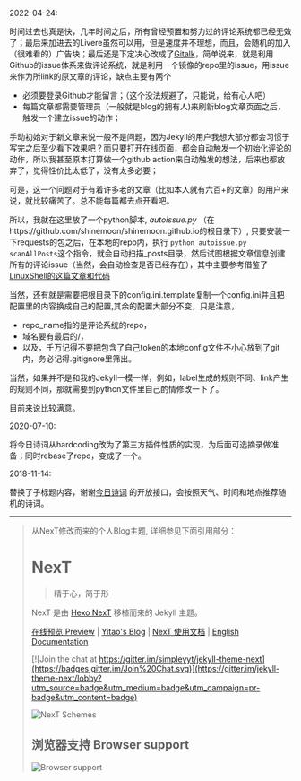 

2022-04-24:

时间过去也真是快，几年时间之后，所有曾经预置和努力过的评论系统都已经无效了；最后来加进去的Livere虽然可以用，但是速度并不理想，而且，会随机的加入（很难看的）广告块；最后还是下定决心改成了[Gitalk](https://github.com/gitalk/gitalk)，简单说来，就是利用Github的issue体系来做评论系统，就是利用一个镜像的repo里的issue，用issue来作为所link的原文章的评论，缺点主要有两个

- 必须要登录Github才能留言；（这个没法规避了，只能说，给有心人吧）
- 每篇文章都需要管理员（一般就是blog的拥有人)来刷新blog文章页面之后，触发一个建立issue的动作；

手动初始对于新文章来说一般不是问题，因为Jekyll的用户我想大部分都会习惯于写完之后至少看下效果吧？而只要打开在线页面，都会自动触发一个初始化评论的动作，所以我甚至原本打算做一个github action来自动触发的想法，后来也都放弃了，觉得性价比太低了，没有太多必要；

可是，这一个问题对于有着许多老的文章（比如本人就有六百+的文章）的用户来说，就比较痛苦了。总不能每篇都去点开看吧。

所以，我就在这里放了一个python脚本, *autoissue.py* （在https://github.com/shinemoon/shinemoon.github.io的根目录下）, 只要安装一下requests的包之后，在本地的repo内，执行 `python autoissue.py scanAllPosts`这个指令，就会自动扫描_posts目录，然后试图根据文章信息创建所有的评论issue（当然，会自动检查是否已经存在），其中主要参考借鉴了[LinuxShell的这篇文章和代码](https://www.lshell.com/post/use-github-action-and-python-to-automatically-initialize-gitalk-comments/)

当然，还有就是需要把根目录下的config.ini.template复制一个config.ini并且把配置里的内容换成自己的配置,其余的配置大部分不变，只是注意，

- repo_name指的是评论系统的repo，
- 域名要有最后的/，
- 以及，千万记得不要把包含了自己token的本地config文件不小心放到了git内，务必记得.gitignore里筛出。

当然，如果并不是和我的Jekyll一模一样，例如，label生成的规则不同、link产生的规则不同，那就需要到python文件里自己酌情修改一下了。

目前来说比较满意。


2020-07-10: 

将今日诗词从hardcoding改为了第三方插件性质的实现，为后面可选摘录做准备；同时rebase了repo，变成了一个。

2018-11-14: 

替换了子标题内容，谢谢[今日诗词](https://www.jinrishici.com/#) 的开放接口，会按照天气、时间和地点推荐随机的诗词。

---- 

> 从NexT修改而来的个人Blog主题, 详细参见下面引用部分：
> 
># NexT
>   
>   > 精于心，简于形
>   
>   NexT 是由 [Hexo NexT](https://github.com/iissnan/hexo-theme-next) 移植而来的 Jekyll 主题。<!--commit: f951075d9b739d26b42472431995fa68d08796aa-->
>   
>   <a href="http://simpleyyt.github.io/jekyll-theme-next/" target="_blank">在线预览 Preview</a> | <a href="http://simpleyyt.com" target="_blank">Yitao's Blog</a> | <a href="http://theme-next.simpleyyt.com" target="_blank">NexT 使用文档</a> |  [English Documentation](README.en.md)
>   
>   [![Join the chat at https://gitter.im/simpleyyt/jekyll-theme-next](https://badges.gitter.im/Join%20Chat.svg)](https://gitter.im/jekyll-theme-next/lobby?utm_source=badge&utm_medium=badge&utm_campaign=pr-badge&utm_content=badge)
>   
>   ![NexT Schemes](http://iissnan.com/nexus/next/next-schemes.jpg)
>   
>   
>   ## 浏览器支持 Browser support
>   
>   ![Browser support](http://iissnan.com/nexus/next/browser-support.png)
